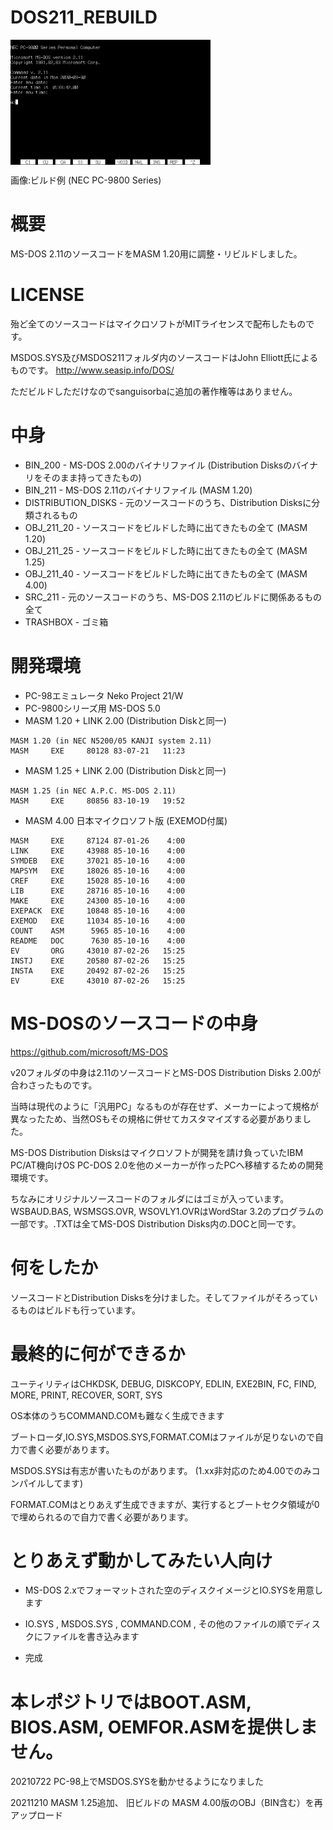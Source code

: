 # DOS211_REBUILD
<img width="320" height="200" align="center" style="float: center; margin: 0 10px 0 0;" alt="MS-DOS SCREENSHOT" src="https://github.com/sanguisorba/DOS211_REBUILD/blob/master/screenshot.png"> 

画像:ビルド例 (NEC PC-9800 Series)

# 概要
MS-DOS 2.11のソースコードをMASM 1.20用に調整・リビルドしました。

# LICENSE
殆ど全てのソースコードはマイクロソフトがMITライセンスで配布したものです。

MSDOS.SYS及びMSDOS211フォルダ内のソースコードはJohn Elliott氏によるものです。
http://www.seasip.info/DOS/

ただビルドしただけなのでsanguisorbaに追加の著作権等はありません。

# 中身

* BIN_200 - MS-DOS 2.00のバイナリファイル (Distribution Disksのバイナリをそのまま持ってきたもの)
* BIN_211 - MS-DOS 2.11のバイナリファイル (MASM 1.20)
* DISTRIBUTION_DISKS - 元のソースコードのうち、Distribution Disksに分類されるもの
* OBJ_211_20 - ソースコードをビルドした時に出てきたもの全て (MASM 1.20)
* OBJ_211_25 - ソースコードをビルドした時に出てきたもの全て (MASM 1.25)
* OBJ_211_40 - ソースコードをビルドした時に出てきたもの全て (MASM 4.00)
* SRC_211 - 元のソースコードのうち、MS-DOS 2.11のビルドに関係あるもの全て
* TRASHBOX - ゴミ箱

# 開発環境
* PC-98エミュレータ Neko Project 21/W
* PC-9800シリーズ用 MS-DOS 5.0
* MASM 1.20 + LINK 2.00 (Distribution Diskと同一)
```
MASM 1.20 (in NEC N5200/05 KANJI system 2.11)
MASM     EXE     80128 83-07-21   11:23
```
* MASM 1.25 + LINK 2.00 (Distribution Diskと同一)
```
MASM 1.25 (in NEC A.P.C. MS-DOS 2.11)
MASM     EXE     80856 83-10-19   19:52
```
* MASM 4.00 日本マイクロソフト版 (EXEMOD付属)
```
MASM     EXE     87124 87-01-26    4:00
LINK     EXE     43988 85-10-16    4:00
SYMDEB   EXE     37021 85-10-16    4:00
MAPSYM   EXE     18026 85-10-16    4:00
CREF     EXE     15028 85-10-16    4:00
LIB      EXE     28716 85-10-16    4:00
MAKE     EXE     24300 85-10-16    4:00
EXEPACK  EXE     10848 85-10-16    4:00
EXEMOD   EXE     11034 85-10-16    4:00
COUNT    ASM      5965 85-10-16    4:00
README   DOC      7630 85-10-16    4:00
EV       ORG     43010 87-02-26   15:25
INSTJ    EXE     20580 87-02-26   15:25
INSTA    EXE     20492 87-02-26   15:25
EV       EXE     43010 87-02-26   15:25
```

# MS-DOSのソースコードの中身

https://github.com/microsoft/MS-DOS

v20フォルダの中身は2.11のソースコードとMS-DOS Distribution Disks 2.00が合わさったものです。

当時は現代のように「汎用PC」なるものが存在せず、メーカーによって規格が異なったため、当然OSもその規格に併せてカスタマイズする必要がありました。

MS-DOS Distribution Disksはマイクロソフトが開発を請け負っていたIBM PC/AT機向けOS PC-DOS 2.0を他のメーカーが作ったPCへ移植するための開発環境です。

ちなみにオリジナルソースコードのフォルダにはゴミが入っています。WSBAUD.BAS, WSMSGS.OVR, WSOVLY1.OVRはWordStar 3.2のプログラムの一部です。.TXTは全てMS-DOS Distribution Disks内の.DOCと同一です。

# 何をしたか
ソースコードとDistribution Disksを分けました。そしてファイルがそろっているものはビルドも行っています。

# 最終的に何ができるか
ユーティリティはCHKDSK, DEBUG, DISKCOPY, EDLIN, EXE2BIN, FC, FIND, MORE, PRINT, RECOVER, SORT, SYS

OS本体のうちCOMMAND.COMも難なく生成できます

ブートローダ,IO.SYS,MSDOS.SYS,FORMAT.COMはファイルが足りないので自力で書く必要があります。

MSDOS.SYSは有志が書いたものがあります。 (1.xx非対応のため4.00でのみコンパイルしてます)

FORMAT.COMはとりあえず生成できますが、実行するとブートセクタ領域が0で埋められるので自力で書く必要があります。

# とりあえず動かしてみたい人向け

* MS-DOS 2.xでフォーマットされた空のディスクイメージとIO.SYSを用意します

* IO.SYS , MSDOS.SYS , COMMAND.COM , その他のファイルの順でディスクにファイルを書き込みます

* 完成


# 本レポジトリではBOOT.ASM, BIOS.ASM, OEMFOR.ASMを提供しません。

20210722 PC-98上でMSDOS.SYSを動かせるようになりました

20211210 MASM 1.25追加、 旧ビルドの MASM 4.00版のOBJ（BIN含む）を再アップロード
